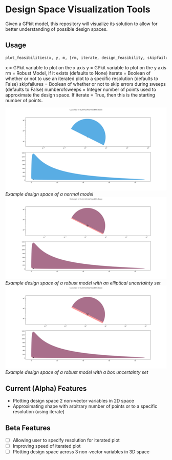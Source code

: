 # Design Space Visualization Tools

Given a GPkit model, this repository will visualize its solution to allow for better understanding of possible design spaces. 


## Usage

```python
plot_feasibilities(x, y, m, [rm, iterate, design_feasibility, skipfailures, numberofsweeps])
```
x = GPkit variable to plot on the x axis
y = GPkit variable to plot on the y axis
rm = Robust Model, if it exists (defaults to None)
iterate = Boolean of whether or not to use an iterated plot to a specific resolution (defaults to False)
skipfailures = Boolean of whether or not to skip errors during sweeps (defaults to False)
numberofsweeps = Integer number of points used to approximate the design space. If iterate = True, then this is the starting number of points.

![](normal.png)
*Example design space of a normal model*
![](elliptical.png)
*Example design space of a robust model with an elliptical uncertainty set*
![](box.png)
*Example design space of a robust model with a box uncertainty set*

## Current (Alpha) Features
 - Plotting design space 2 non-vector variables in 2D space
 - Approximating shape with arbitrary number of points or to a specific resolution (using iterate)

## Beta Features
 - [ ] Allowing user to specify resolution for iterated plot
 - [ ] Improving speed of iterated plot
 - [ ] Plotting design space across 3 non-vector variables in 3D space